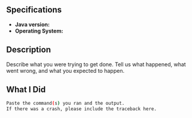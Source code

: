 ## Specifications

- **Java version:**
- **Operating System:**

## Description

Describe what you were trying to get done.
Tell us what happened, what went wrong, and what you expected to happen.

## What I Did

```bash
Paste the command(s) you ran and the output.
If there was a crash, please include the traceback here.
```
